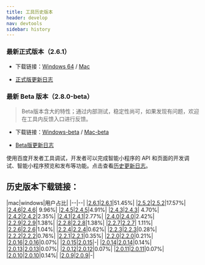 ```yaml
---
title: 工具历史版本
header: develop
nav: devtools
sidebar: history
---
```



### 最新正式版本（2.6.1） 

* 下载链接：[Windows 64](http://smartprogram.baidu.com/mappconsole/api/devDownload?system=windows&type=online) / [Mac](http://smartprogram.baidu.com/mappconsole/api/devDownload?system=mac&type=online)

* [正式版更新日志](https://smartprogram.baidu.com/docs/develop/devtools/uplog_tool/#%E6%AD%A3%E5%BC%8F%E7%89%88%E6%9B%B4%E6%96%B0%E6%97%A5%E5%BF%97/)

### 最新 Beta 版本（2.8.0-beta）

> Beta版本含大的特性；通过内部测试，稳定性尚可，如果发现有问题，欢迎在工具内反馈入口进行反馈。

* 下载链接：[Windows-beta](http://smartprogram.baidu.com/mappconsole/api/devDownload?system=windows&type=beta) / [Mac-beta](http://smartprogram.baidu.com/mappconsole/api/devDownload?system=mac&type=beta)

* [Beta版更新日志](https://smartprogram.baidu.com/docs/develop/devtools/uplog_tool/#Beta%E7%89%88%E6%9B%B4%E6%96%B0%E6%97%A5%E5%BF%97/)

使用百度开发者工具调试，开发者可以完成智能小程序的 API 和页面的开发调试、智能小程序预览和发布等功能。点击查看<a href="https://smartprogram.baidu.com/docs/develop/devtools/uplog_tool/">历史更新日志</a>。

## 历史版本下载链接：

|mac|windows|用户占比|
|--|--|
|<a href="https://b.bdstatic.com/miniapp/development_tool/%E7%99%BE%E5%BA%A6%E5%BC%80%E5%8F%91%E8%80%85%E5%B7%A5%E5%85%B7-2.6.1.dmg">2.6.1</a>|<a href="https://b.bdstatic.com/miniapp/development_tool/%E7%99%BE%E5%BA%A6%E5%BC%80%E5%8F%91%E8%80%85%E5%B7%A5%E5%85%B7%20Setup-2.6.1.exe">2.6.1</a>|51.45%|
|<a href="https://b.bdstatic.com/miniapp/development_tool/%E7%99%BE%E5%BA%A6%E5%BC%80%E5%8F%91%E8%80%85%E5%B7%A5%E5%85%B7-2.5.2.dmg">2.5.2</a>|<a href="https://b.bdstatic.com/miniapp/development_tool/%E7%99%BE%E5%BA%A6%E5%BC%80%E5%8F%91%E8%80%85%E5%B7%A5%E5%85%B7%20Setup-2.5.2.exe">2.5.2</a>|17.57%|
|<a href="https://b.bdstatic.com/miniapp/development_tool/%E7%99%BE%E5%BA%A6%E5%BC%80%E5%8F%91%E8%80%85%E5%B7%A5%E5%85%B7-2.4.6.dmg">2.4.6</a>|<a href="https://b.bdstatic.com/miniapp/development_tool/%E7%99%BE%E5%BA%A6%E5%BC%80%E5%8F%91%E8%80%85%E5%B7%A5%E5%85%B7%20Setup-2.4.6.exe">2.4.6</a>| 9.96%|
|<a href="https://b.bdstatic.com/miniapp/development_tool/%E7%99%BE%E5%BA%A6%E5%BC%80%E5%8F%91%E8%80%85%E5%B7%A5%E5%85%B7-2.4.5.dmg">2.4.5</a>|<a href="https://b.bdstatic.com/miniapp/development_tool/%E7%99%BE%E5%BA%A6%E5%BC%80%E5%8F%91%E8%80%85%E5%B7%A5%E5%85%B7%20Setup-2.4.5.exe">2.4.5</a>|4.91%|
|<a href="https://b.bdstatic.com/miniapp/development_tool/%E7%99%BE%E5%BA%A6%E5%BC%80%E5%8F%91%E8%80%85%E5%B7%A5%E5%85%B7-2.4.3.dmg">2.4.3</a>|<a href="https://b.bdstatic.com/miniapp/development_tool/%E7%99%BE%E5%BA%A6%E5%BC%80%E5%8F%91%E8%80%85%E5%B7%A5%E5%85%B7%20Setup-2.4.3.exe">2.4.3</a>| 4.70%|
|<a href="https://b.bdstatic.com/miniapp/development_tool/%E7%99%BE%E5%BA%A6%E5%BC%80%E5%8F%91%E8%80%85%E5%B7%A5%E5%85%B7-2.4.2.dmg">2.4.2</a>|<a href="https://b.bdstatic.com/miniapp/development_tool/%E7%99%BE%E5%BA%A6%E5%BC%80%E5%8F%91%E8%80%85%E5%B7%A5%E5%85%B7%20Setup-2.4.2.exe">2.4.2</a>|2.35%|
|<a href="https://b.bdstatic.com/miniapp/development_tool/%E7%99%BE%E5%BA%A6%E5%BC%80%E5%8F%91%E8%80%85%E5%B7%A5%E5%85%B7-2.4.1.dmg">2.4.1</a>|<a href="https://b.bdstatic.com/miniapp/development_tool/%E7%99%BE%E5%BA%A6%E5%BC%80%E5%8F%91%E8%80%85%E5%B7%A5%E5%85%B7%20Setup-2.4.1.exe">2.4.1</a>|2.77%|
|<a href="https://b.bdstatic.com/miniapp/development_tool/%E7%99%BE%E5%BA%A6%E5%BC%80%E5%8F%91%E8%80%85%E5%B7%A5%E5%85%B7-2.4.0.dmg">2.4.0</a>|<a href="https://b.bdstatic.com/miniapp/development_tool/%E7%99%BE%E5%BA%A6%E5%BC%80%E5%8F%91%E8%80%85%E5%B7%A5%E5%85%B7%20Setup-2.4.0.exe">2.4.0</a>|2.42%|
|<a href="https://b.bdstatic.com/miniapp/development_tool/%E7%99%BE%E5%BA%A6%E5%BC%80%E5%8F%91%E8%80%85%E5%B7%A5%E5%85%B7-2.2.9.dmg">2.2.9</a>|<a href="https://b.bdstatic.com/miniapp/development_tool/%E7%99%BE%E5%BA%A6%E5%BC%80%E5%8F%91%E8%80%85%E5%B7%A5%E5%85%B7%20Setup-2.2.9.exe">2.2.9</a>|1.38%|
|<a href="https://b.bdstatic.com/miniapp/development_tool/%E7%99%BE%E5%BA%A6%E5%BC%80%E5%8F%91%E8%80%85%E5%B7%A5%E5%85%B7-2.2.8.dmg">2.2.8</a>|<a href="https://b.bdstatic.com/miniapp/development_tool/%E7%99%BE%E5%BA%A6%E5%BC%80%E5%8F%91%E8%80%85%E5%B7%A5%E5%85%B7%20Setup-2.2.8.exe">2.2.8</a>|1.38%|
|<a href="https://b.bdstatic.com/miniapp/development_tool/%E7%99%BE%E5%BA%A6%E5%BC%80%E5%8F%91%E8%80%85%E5%B7%A5%E5%85%B7-2.2.7.dmg">2.2.7</a>|<a href="https://b.bdstatic.com/miniapp/development_tool/%E7%99%BE%E5%BA%A6%E5%BC%80%E5%8F%91%E8%80%85%E5%B7%A5%E5%85%B7%20Setup-2.2.7.exe">2.2.7</a>| 1.11%|
|<a href="https://b.bdstatic.com/miniapp/development_tool/%E7%99%BE%E5%BA%A6%E5%BC%80%E5%8F%91%E8%80%85%E5%B7%A5%E5%85%B7-2.2.6.dmg">2.2.6</a>|<a href="https://b.bdstatic.com/miniapp/development_tool/%E7%99%BE%E5%BA%A6%E5%BC%80%E5%8F%91%E8%80%85%E5%B7%A5%E5%85%B7%20Setup-2.2.6.exe">2.2.6</a>|1.04%|
|<a href="https://b.bdstatic.com/miniapp/development_tool/%E7%99%BE%E5%BA%A6%E5%BC%80%E5%8F%91%E8%80%85%E5%B7%A5%E5%85%B7-2.2.4.dmg">2.2.4</a>|<a href="https://b.bdstatic.com/miniapp/development_tool/%E7%99%BE%E5%BA%A6%E5%BC%80%E5%8F%91%E8%80%85%E5%B7%A5%E5%85%B7%20Setup-2.2.4.exe">2.2.4</a>|0.62%|
|<a href="https://b.bdstatic.com/miniapp/development_tool/%E7%99%BE%E5%BA%A6%E5%BC%80%E5%8F%91%E8%80%85%E5%B7%A5%E5%85%B7-2.2.3.dmg">2.2.3</a>|<a href="https://b.bdstatic.com/miniapp/development_tool/%E7%99%BE%E5%BA%A6%E5%BC%80%E5%8F%91%E8%80%85%E5%B7%A5%E5%85%B7%20Setup-2.2.3.exe">2.2.3</a>|0.28%|
|<a href="https://b.bdstatic.com/miniapp/development_tool/%E7%99%BE%E5%BA%A6%E5%BC%80%E5%8F%91%E8%80%85%E5%B7%A5%E5%85%B7-2.2.2.dmg">2.2.2</a>|<a href="https://b.bdstatic.com/miniapp/development_tool/%E7%99%BE%E5%BA%A6%E5%BC%80%E5%8F%91%E8%80%85%E5%B7%A5%E5%85%B7%20Setup-2.2.2.exe">2.2.2</a>|0.76%|
|<a href="https://b.bdstatic.com/miniapp/development_tool/%E7%99%BE%E5%BA%A6%E5%BC%80%E5%8F%91%E8%80%85%E5%B7%A5%E5%85%B7-2.2.1.dmg">2.2.1</a>|<a href="https://b.bdstatic.com/miniapp/development_tool/%E7%99%BE%E5%BA%A6%E5%BC%80%E5%8F%91%E8%80%85%E5%B7%A5%E5%85%B7%20Setup-2.2.1.exe">2.2.1</a>|0.35%|
|<a href="https://b.bdstatic.com/miniapp/development_tool/%E7%99%BE%E5%BA%A6%E5%BC%80%E5%8F%91%E8%80%85%E5%B7%A5%E5%85%B7-2.2.0.dmg">2.2.0</a>|<a href="https://b.bdstatic.com/miniapp/development_tool/%E7%99%BE%E5%BA%A6%E5%BC%80%E5%8F%91%E8%80%85%E5%B7%A5%E5%85%B7%20Setup-2.2.0.exe">2.2.0</a>|0.21%|
|<a href="https://b.bdstatic.com/miniapp/development_tool/%E7%99%BE%E5%BA%A6%E5%BC%80%E5%8F%91%E8%80%85%E5%B7%A5%E5%85%B7-2.0.16.dmg">2.0.16</a>|<a href="https://b.bdstatic.com/miniapp/development_tool/%E7%99%BE%E5%BA%A6%E5%BC%80%E5%8F%91%E8%80%85%E5%B7%A5%E5%85%B7%20Setup-2.0.16.exe">2.0.16</a>|0.07%|
|<a href="https://b.bdstatic.com/miniapp/development_tool/%E7%99%BE%E5%BA%A6%E5%BC%80%E5%8F%91%E8%80%85%E5%B7%A5%E5%85%B7-2.0.15.dmg">2.0.15</a>|<a href="https://b.bdstatic.com/miniapp/development_tool/%E7%99%BE%E5%BA%A6%E5%BC%80%E5%8F%91%E8%80%85%E5%B7%A5%E5%85%B7%20Setup-2.0.15.exe">2.0.15</a>|-|
|<a href="https://b.bdstatic.com/miniapp/development_tool/%E7%99%BE%E5%BA%A6%E5%BC%80%E5%8F%91%E8%80%85%E5%B7%A5%E5%85%B7-2.0.14.dmg">2.0.14</a>|<a href="https://b.bdstatic.com/miniapp/development_tool/%E7%99%BE%E5%BA%A6%E5%BC%80%E5%8F%91%E8%80%85%E5%B7%A5%E5%85%B7%20Setup-2.0.14.exe">2.0.14</a>|0.14%|
|<a href="https://b.bdstatic.com/miniapp/development_tool/%E7%99%BE%E5%BA%A6%E5%BC%80%E5%8F%91%E8%80%85%E5%B7%A5%E5%85%B7-2.0.13.dmg">2.0.13</a>|<a href="https://b.bdstatic.com/miniapp/development_tool/%E7%99%BE%E5%BA%A6%E5%BC%80%E5%8F%91%E8%80%85%E5%B7%A5%E5%85%B7%20Setup-2.0.13.exe">2.0.13</a>|0.07%|
|<a href="https://b.bdstatic.com/miniapp/development_tool/%E7%99%BE%E5%BA%A6%E5%BC%80%E5%8F%91%E8%80%85%E5%B7%A5%E5%85%B7-2.0.12.dmg">2.0.12</a>|<a href="https://b.bdstatic.com/miniapp/development_tool/%E7%99%BE%E5%BA%A6%E5%BC%80%E5%8F%91%E8%80%85%E5%B7%A5%E5%85%B7%20Setup-2.0.12.exe">2.0.12</a>|0.07%|
|<a href="https://b.bdstatic.com/miniapp/development_tool/%E7%99%BE%E5%BA%A6%E5%BC%80%E5%8F%91%E8%80%85%E5%B7%A5%E5%85%B7-2.0.11.dmg">2.0.11</a>|<a href="https://b.bdstatic.com/miniapp/development_tool/%E7%99%BE%E5%BA%A6%E5%BC%80%E5%8F%91%E8%80%85%E5%B7%A5%E5%85%B7%20Setup-2.0.11.exe">2.0.11</a>|0.07%|
|<a href="https://b.bdstatic.com/miniapp/development_tool/%E7%99%BE%E5%BA%A6%E5%BC%80%E5%8F%91%E8%80%85%E5%B7%A5%E5%85%B7-2.0.10.dmg">2.0.10</a>|<a href="https://b.bdstatic.com/miniapp/development_tool/%E7%99%BE%E5%BA%A6%E5%BC%80%E5%8F%91%E8%80%85%E5%B7%A5%E5%85%B7%20Setup-2.0.10.exe">2.0.10</a>|0.14%|
|<a href="https://b.bdstatic.com/miniapp/development_tool/%E7%99%BE%E5%BA%A6%E5%BC%80%E5%8F%91%E8%80%85%E5%B7%A5%E5%85%B7-2.0.9.dmg">2.0.9</a>|<a href="https://b.bdstatic.com/miniapp/development_tool/%E7%99%BE%E5%BA%A6%E5%BC%80%E5%8F%91%E8%80%85%E5%B7%A5%E5%85%B7%20Setup-2.0.9.exe">2.0.9</a>|-|
